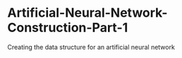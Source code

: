 # Artificial-Neural-Network-Construction-Part-1
Creating the data structure for an artificial neural network
